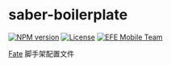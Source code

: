 saber-boilerplate
===

[![NPM version](https://img.shields.io/npm/v/saber-boilerplate.svg?style=flat-square)](https://npmjs.org/package/saber-boilerplate) [![License](https://img.shields.io/npm/l/saber-boilerplate.svg?style=flat-square)](./LICENSE) [![EFE Mobile Team](https://img.shields.io/badge/EFE-Mobile_Team-blue.svg?style=flat-square)](http://efe.baidu.com)

[Fate](http://ecomfe.github.io/fate) 脚手架配置文件
